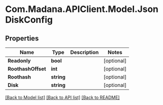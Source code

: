 
# Com.Madana.APIClient.Model.JsonDiskConfig

## Properties

Name | Type | Description | Notes
------------ | ------------- | ------------- | -------------
**Readonly** | **bool** |  | [optional] 
**RoothashOffset** | **int** |  | [optional] 
**Roothash** | **string** |  | [optional] 
**Disk** | **string** |  | [optional] 

[[Back to Model list]](../README.md#documentation-for-models)
[[Back to API list]](../README.md#documentation-for-api-endpoints)
[[Back to README]](../README.md)


